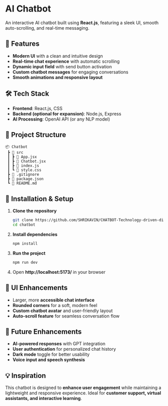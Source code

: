 # **AI Chatbot**  
An interactive AI chatbot built using **React.js**, featuring a sleek UI, smooth auto-scrolling, and real-time messaging.  

## **🚀 Features**  
- **Modern UI** with a clean and intuitive design  
- **Real-time chat experience** with automatic scrolling  
- **Dynamic input field** with send button activation  
- **Custom chatbot messages** for engaging conversations  
- **Smooth animations and responsive layout**  

## **🛠️ Tech Stack**  
- **Frontend**: React.js, CSS  
- **Backend (optional for expansion)**: Node.js, Express  
- **AI Processing**: OpenAI API (or any NLP model)  

## **📂 Project Structure**  
```
📦 Chatbot  
 ┣ 📂 src  
 ┃ ┣ 📜 App.jsx  
 ┃ ┣ 📜 Chatbot.jsx  
 ┃ ┣ 📜 index.js  
 ┃ ┗ 📜 style.css  
 ┣ 📜 .gitignore  
 ┣ 📜 package.json  
 ┗ 📜 README.md  
```  

## **🔧 Installation & Setup**  
1. **Clone the repository**  
   ```bash
   git clone https://github.com/SHRIKAVIN/CHATBOT-Technology-driven-digital-Well-Being.git
   cd chatbot
   ```  
2. **Install dependencies**  
   ```bash
   npm install
   ```  
3. **Run the project**  
   ```bash
   npm run dev
   ```  
4. Open **http://localhost:5173/** in your browser  

## **🎨 UI Enhancements**  
- Larger, more **accessible chat interface**  
- **Rounded corners** for a soft, modern feel  
- **Custom chatbot avatar** and user-friendly layout  
- **Auto-scroll feature** for seamless conversation flow  

## **📌 Future Enhancements**  
- **AI-powered responses** with GPT integration  
- **User authentication** for personalized chat history  
- **Dark mode** toggle for better usability  
- **Voice input and speech synthesis**   

## **💡 Inspiration**  
This chatbot is designed to **enhance user engagement** while maintaining a lightweight and responsive experience. Ideal for **customer support, virtual assistants, and interactive learning**.  

